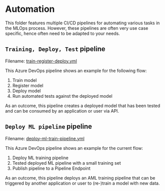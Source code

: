 # Automation

This folder features multiple CI/CD pipelines for automating various tasks in the MLOps process. However, these pipelines are often very use case specific, hence often need to be adapted to your needs.

## `Training, Deploy, Test` pipeline

Filename: [train-register-deploy.yml](train-register-deploy.yml)

This Azure DevOps pipeline shows an example for the following flow:

1. Train model
1. Register model
1. Deploy model
1. Run automated tests against the deployed model

As an outcome, this pipeline creates a deployed model that has been tested and can be consumed by an application or user via API.

## `Deploy ML pipeline` pipeline

Filename: [deploy-ml-train-pipeline.yml](deploy-ml-train-pipeline.yml)

This Azure DevOps pipeline shows an example for the current flow:

1. Deploy ML training pipeline
1. Tested deployed ML pipeline with a small training set
1. Publish pipeline to a Pipeline Endpoint

As an outcome, this pipeline deploys an AML training pipeline that can be triggered by another application or user to (re-)train a model with new data.